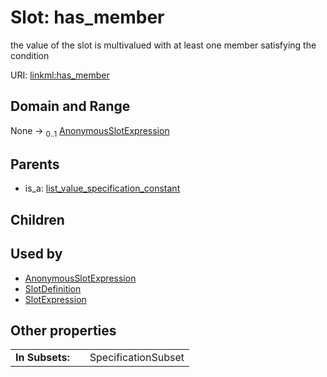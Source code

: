 
# Slot: has_member


the value of the slot is multivalued with at least one member satisfying the condition

URI: [linkml:has_member](https://w3id.org/linkml/has_member)


## Domain and Range

None &#8594;  <sub>0..1</sub> [AnonymousSlotExpression](AnonymousSlotExpression.md)

## Parents

 *  is_a: [list_value_specification_constant](list_value_specification_constant.md)

## Children


## Used by

 * [AnonymousSlotExpression](AnonymousSlotExpression.md)
 * [SlotDefinition](SlotDefinition.md)
 * [SlotExpression](SlotExpression.md)

## Other properties

|  |  |  |
| --- | --- | --- |
| **In Subsets:** | | SpecificationSubset |

